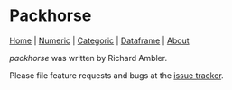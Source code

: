 # Packhorse

[Home](Home.md) | [Numeric](numeric.md) | [Categoric](categoric.md) | [Dataframe](dataframe.md) | [About](about.md)

*packhorse* was written by Richard Ambler.

Please file feature requests and bugs at the [issue tracker](https://bitbucket.org/ram6ler/packhorse/issues).
